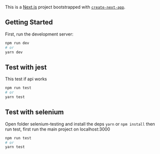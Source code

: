 This is a [Next.js](https://nextjs.org/) project bootstrapped with [`create-next-app`](https://github.com/vercel/next.js/tree/canary/packages/create-next-app).

## Getting Started

First, run the development server:

```bash
npm run dev
# or
yarn dev
```

## Test with jest

This test if api works

```bash
npm run test
# or
yarn test
```

## Test with selenium

Open folder selenium-testing and install the deps `yarn` or `npm install` then run test, first run the main project on localhost:3000

```bash
npm run test
# or
yarn test
```
